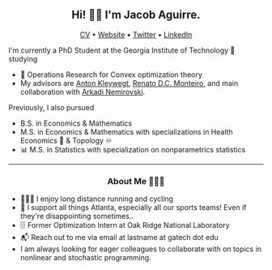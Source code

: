 <h2 align="center">Hi! 👋🏼 I'm Jacob Aguirre.</h2>
<p align="center">
  <a href="https://www.jacobaguirre.com/Jacob_Aguirre_CV.pdf">CV</a> •
  <a href="https://www.jacobaguirre.com/">Website</a> •
  <a href="https://twitter.com/JacobMAguirre">Twitter</a> •
  <a href="https://www.linkedin.com/in/jacob-aguirre9/">LinkedIn</a>
</p>


I'm currently a PhD Student at the Georgia Institute of Technology 🐝 studying
- 🧮 Operations Research for Convex optimization theory
- My advisors are [Anton Kleywegt](https://www.isye.gatech.edu/users/anton-kleywegt/), [Renato D.C. Monteiro](https://sites.gatech.edu/renato-monteiro/), and main collaboration with [Arkadi Nemirovski](https://www2.isye.gatech.edu/~nemirovs/CVBrief.htm/).

Previously, I also pursued 
- B.S. in Economics & Mathematics
- M.S. in Economics & Mathematics with specializations in Health Economics 🏥 & Topology ♾
- 📊 M.S. in Statistics with specialization on nonparametrics statistics 


-------
<h3 align="center">About Me 👨🏻‍💻</h3>

- 🚴🏼‍♂️ I enjoy long distance running and cycling
- 🏈 I support all things Atlanta, especially all our sports teams! Even if they're disappointing sometimes.. 
- 🗄️ Former Optimization Intern at Oak Ridge National Laboratory
- 📬 Reach out to me via email at lastname at gatech dot edu
- I am always looking for eager colleagues to collaborate with on topics in nonlinear and stochastic programming.
